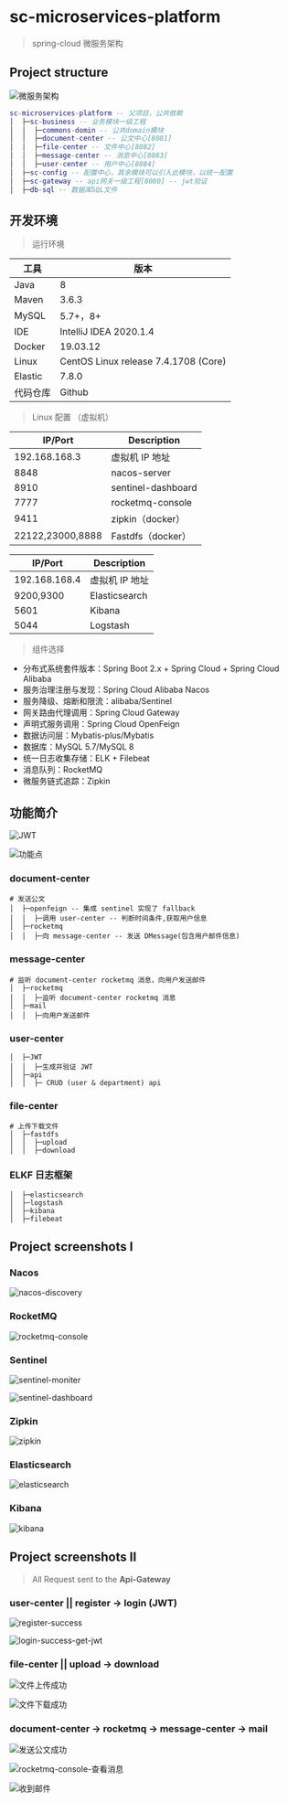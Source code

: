 # sc-microservices-platform

> spring-cloud 微服务架构

## Project structure

![微服务架构](readme.assets/微服务架构.jpg)

```lua
sc-microservices-platform -- 父项目，公共依赖
│  ├─sc-business -- 业务模块一级工程
│  │  ├─commons-domin -- 公共domain模块
│  │  ├─document-center -- 公文中心[8081]
│  │  ├─file-center -- 文件中心[8082]
│  │  ├─message-center -- 消息中心[8083]
│  │  ├─user-center -- 用户中心[8084]
│  ├─sc-config -- 配置中心，其余模块可以引入此模块，以统一配置
│  ├─sc-gateway -- api网关一级工程[8080] -- jwt验证
│  ├─db-sql -- 数据库SQL文件
```

## 开发环境

> 运行环境

| 工具     | 版本                                 |
| -------- | ------------------------------------ |
| Java     | 8                                    |
| Maven    | 3.6.3                                |
| MySQL    | 5.7+，8+                             |
| IDE      | IntelliJ IDEA 2020.1.4               |
| Docker   | 19.03.12                             |
| Linux    | CentOS Linux release 7.4.1708 (Core) |
| Elastic  | 7.8.0                                |
| 代码仓库 | Github                               |

> Linux 配置 （虚拟机）

| IP/Port          | Description        |
| ---------------- | ------------------ |
| 192.168.168.3    | 虚拟机 IP 地址     |
| 8848             | nacos-server       |
| 8910             | sentinel-dashboard |
| 7777             | rocketmq-console   |
| 9411             | zipkin（docker）   |
| 22122,23000,8888 | Fastdfs（docker）  |

| IP/Port       | Description    |
| ------------- | -------------- |
| 192.168.168.4 | 虚拟机 IP 地址 |
| 9200,9300     | Elasticsearch  |
| 5601          | Kibana         |
| 5044          | Logstash       |

> 组件选择

- 分布式系统套件版本：Spring Boot 2.x + Spring Cloud + Spring Cloud Alibaba
- 服务治理注册与发现：Spring Cloud Alibaba Nacos
- 服务降级、熔断和限流：alibaba/Sentinel
- 网关路由代理调用：Spring Cloud Gateway
- 声明式服务调用：Spring Cloud OpenFeign
- 数据访问层：Mybatis-plus/Mybatis
- 数据库：MySQL 5.7/MySQL 8
- 统一日志收集存储：ELK + Filebeat
- 消息队列：RocketMQ
- 微服务链式追踪：Zipkin

## 功能简介

![JWT](readme.assets/JWT.jpg)

![功能点](readme.assets/功能点.jpg)

### document-center

```shell
# 发送公文
│  ├─openfeign -- 集成 sentinel 实现了 fallback
│  │  ├─调用 user-center -- 判断时间条件,获取用户信息
│  ├─rocketmq
│  │  ├─向 message-center -- 发送 DMessage(包含用户邮件信息)
```

### message-center

```shell
# 监听 document-center rocketmq 消息，向用户发送邮件
│  ├─rocketmq
│  │  ├─监听 document-center rocketmq 消息
│  ├─mail
│  │  ├─向用户发送邮件
```

### user-center

```shell
│  ├─JWT
│  │  ├─生成并验证 JWT
│  ├─api
│  │  ├─ CRUD (user & department) api
```

### file-center

```shell
# 上传下载文件
│  ├─fastdfs
│  │  ├─upload
│  │  ├─download
```

### ELKF 日志框架

```shell
│  ├─elasticsearch
│  ├─logstash
│  ├─kibana
│  ├─filebeat
```



## Project screenshots I

### Nacos

![nacos-discovery](readme.assets/nacos-discovery.png)

### RocketMQ

![rocketmq-console](readme.assets/rocketmq-console.png)

### Sentinel

![sentinel-moniter](readme.assets/sentinel-moniter.png)

![sentinel-dashboard](readme.assets/sentinel-dashboard.png)

### Zipkin

![zipkin](readme.assets/zipkin.png)

### Elasticsearch

![elasticsearch](readme.assets/elasticsearch.png)

### Kibana

![kibana](readme.assets/kibana.png)



## Project screenshots II

> All Request sent to the **Api-Gateway**

### user-center || register -> login (JWT)

![register-success](readme.assets/register-success.png)

![login-success-get-jwt](readme.assets/login-success-get-jwt.png)

### file-center || upload -> download

![文件上传成功](readme.assets/文件上传成功.png)

![文件下载成功](readme.assets/文件下载成功.png)

### document-center -> rocketmq -> message-center -> mail

![发送公文成功](readme.assets/发送公文成功.png)

![rocketmq-console-查看消息](readme.assets/rocketmq-console-查看消息.png)

![收到邮件](readme.assets/收到邮件.png)

